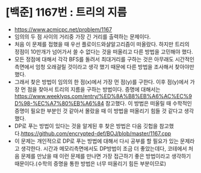 # [백준] 1167번 : 트리의 지름
- https://www.acmicpc.net/problem/1167
- 임의의 두 점 사이의 거리중 가장 긴 거리를 출력하는 문제이다.
- 처음 이 문제를 접했을 때 우선 플로이드와샬알고리즘이 떠올랐다. 하지만 트리의 정점이 10만개가 넘어가서 쓸 수 없다는 것을 떠올리고 다른 방법을 고민해야 했다.
- 모든 정점에 대해서 각각 BFS를 돌려서 최대거리를 구하는 것은 아무래도 시간적인 측면에서 엄청 오래걸릴 것이라고 생각 했기 때문에 다른 방법을 조사해서 찾아야만 했다.
- 그래서 찾은 방법이 임의의 한 점(x)에서 가장 먼 점(y)를 구한다. 이후 점(y)에서 가장 먼 점을 찾아서 트리의 지름을 구하는 방법이다. 증명에 대해서는 https://www.weeklyps.com/entry/%ED%8A%B8%EB%A6%AC%EC%9D%98-%EC%A7%80%EB%A6%84 참고했다. 이 방법은 떠올릴 때 수학적인 증명이 필요한 부분인 것 같아서 몰랐을 때 이 방법을 떠올리기 힘들 것 같다고 생각했다.
- DP로 푸는 방법이 있다는 것을 알게된 후 찾은 방법은 다음 깃헙을 참고했다.https://github.com/encrypted-def/BOJ/blob/master/1167.cpp
- 이 문제는 개인적으로 DP로 푸는 방법에 대해서 다시 공부를 할 필요가 있는 문제라고 생각한다. 시간과 메모리측면에서도 DP방법이 조금 더 좋았는데다, 코테에서 처음 문제를 만났을 때 이런 문제를 만나면 가장 접근하기 좋은 방법이라고 생각하기 때문이다.(수학의 증명을 통한 방법은 너무 떠올리기 힘든 부분이므로)